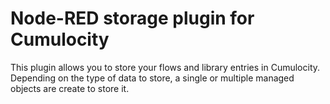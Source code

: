 # Node-RED storage plugin for Cumulocity

This plugin allows you to store your flows and library entries in Cumulocity.
Depending on the type of data to store, a single or multiple managed objects are create to store it.

